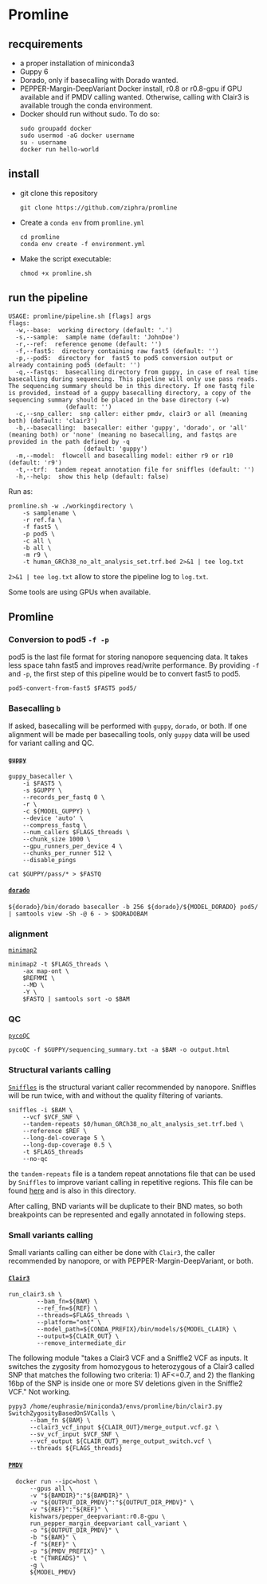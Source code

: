 # Promline

## recquirements 
- a proper installation of miniconda3
- Guppy 6
- Dorado, only if basecalling with Dorado wanted.
- PEPPER-Margin-DeepVariant Docker install, r0.8 or r0.8-gpu if GPU available and if PMDV calling wanted. Otherwise, calling with Clair3 is available trough the conda environment.
- Docker should run without sudo. To do so: 
  ```
  sudo groupadd docker
  sudo usermod -aG docker username
  su - username
  docker run hello-world
  ```
 
## install 
- git clone this repository
    ```
    git clone https://github.com/ziphra/promline
    ```

- Create a `conda env` from `promline.yml`
    ```
    cd promline
    conda env create -f environment.yml
    ```
- Make the script executable:
    ```
    chmod +x promline.sh
    ```

## run the pipeline
```
USAGE: promline/pipeline.sh [flags] args
flags:
  -w,--base:  working directory (default: '.')
  -s,--sample:  sample name (default: 'JohnDoe')
  -r,--ref:  reference genome (default: '')
  -f,--fast5:  directory containing raw fast5 (default: '')
  -p,--pod5:  directory for  fast5 to pod5 conversion output or already containing pod5 (default: '')
  -q,--fastqs:  basecalling directory from guppy, in case of real time basecalling during sequencing. This pipeline will only use pass reads. The sequencing summary should be in this directory. If one fastq file is provided, instead of a guppy basecalling directory, a copy of the sequencing summary should be placed in the base directory (-w)
                (default: '')
  -c,--snp_caller:  snp caller: either pmdv, clair3 or all (meaning both) (default: 'clair3')
  -b,--basecalling:  basecaller: either 'guppy', 'dorado', or 'all' (meaning both) or 'none' (meaning no basecalling, and fastqs are provided in the path defined by -q 
                     (default: 'guppy')
  -m,--model:  flowcell and basecalling model: either r9 or r10 (default: 'r9')
  -t,--trf:  tandem repeat annotation file for sniffles (default: '')
  -h,--help:  show this help (default: false)

```

Run as: 
```
promline.sh -w ./workingdirectory \
    -s samplename \
    -r ref.fa \
    -f fast5 \
    -p pod5 \
    -c all \
    -b all \
    -m r9 \
    -t human_GRCh38_no_alt_analysis_set.trf.bed 2>&1 | tee log.txt
```

`2>&1 | tee log.txt` allow to store the pipeline log to `log.txt`.

Some tools are using GPUs when available.

## Promline

### Conversion to pod5 `-f -p`
pod5 is the last file format for storing nanopore sequencing data. It takes less space tahn fast5 and improves read/write performance.
By providing `-f` and `-p`, the first step of this pipeline would be to convert fast5 to pod5.

```
pod5-convert-from-fast5 $FAST5 pod5/
```

### Basecalling `b`
If asked, basecalling will be performed with `guppy`, `dorado`, or both. 
If one alignment will be made per basecalling tools, only `guppy` data will be used for variant calling and QC.

#### [`guppy`](https://nanoporetech.com/)
```
guppy_basecaller \
    -i $FAST5 \
    -s $GUPPY \
    --records_per_fastq 0 \
    -r \
    -c ${MODEL_GUPPY} \
    --device 'auto' \
    --compress_fastq \
    --num_callers $FLAGS_threads \
    --chunk_size 1000 \
    --gpu_runners_per_device 4 \
    --chunks_per_runner 512 \
    --disable_pings
    
cat $GUPPY/pass/* > $FASTQ
```

#### [`dorado`](https://github.com/nanoporetech/dorado)
```
${dorado}/bin/dorado basecaller -b 256 ${dorado}/${MODEL_DORADO} pod5/ | samtools view -Sh -@ 6 - > $DORADOBAM
```

### alignment 
[`minimap2`](https://github.com/lh3/minimap2)

```
minimap2 -t $FLAGS_threads \
    -ax map-ont \
    $REFMMI \
    --MD \
    -Y \
    $FASTQ | samtools sort -o $BAM 
```

### QC 
[`pycoQC`](https://github.com/a-slide/pycoQC)

```
pycoQC -f $GUPPY/sequencing_summary.txt -a $BAM -o output.html
```

### Structural variants calling
[`Sniffles`](https://github.com/fritzsedlazeck/Sniffles) is the structural variant caller recommended by nanopore.
Sniffles will be run twice, with and without the quality filtering of variants.

```
sniffles -i $BAM \
	--vcf $VCF_SNF \
	--tandem-repeats $0/human_GRCh38_no_alt_analysis_set.trf.bed \
	--reference $REF \
    --long-del-coverage 5 \
    --long-dup-coverage 0.5 \
	-t $FLAGS_threads 
    --no-qc
```

the `tandem-repeats` file is a tandem repeat annotations file that can be used by `Sniffles` to improve variant calling in repetitive regions. This file can be found [here](https://github.com/fritzsedlazeck/Sniffles/tree/master/annotations) and is also in this directory.

After calling, BND variants will be duplicate to their BND mates, so both breakpoints can be represented and egally annotated in following steps.

### Small variants calling
Small variants calling can either be done with `Clair3`, the caller recommended by nanopore, or with PEPPER-Margin-DeepVariant, or both.

#### [`Clair3`](https://github.com/HKU-BAL/Clair3)
``` 
run_clair3.sh \
	    --bam_fn=${BAM} \
	    --ref_fn=${REF} \
	    --threads=$FLAGS_threads \
	    --platform="ont" \
	    --model_path=${CONDA_PREFIX}/bin/models/${MODEL_CLAIR} \
	    --output=${CLAIR_OUT} \
	    --remove_intermediate_dir
```
The following module "takes a Clair3 VCF and a Sniffle2 VCF as inputs. It switches the zygosity from homozygous to heterozygous of a Clair3 called SNP that matches the following two criteria: 1) AF<=0.7, and 2) the flanking 16bp of the SNP is inside one or more SV deletions given in the Sniffle2 VCF." Not working.

```
pypy3 /home/euphrasie/miniconda3/envs/promline/bin/clair3.py SwitchZygosityBasedOnSVCalls \
      --bam_fn ${BAM} \
      --clair3_vcf_input ${CLAIR_OUT}/merge_output.vcf.gz \
      --sv_vcf_input $VCF_SNF \
      --vcf_output ${CLAIR_OUT}_merge_output_switch.vcf \
      --threads ${FLAGS_threads}
```

#### [`PMDV`](https://github.com/kishwarshafin/pepper)
  ```
    docker run --ipc=host \
	    --gpus all \
	    -v "${BAMDIR}":"${BAMDIR}" \
	    -v "${OUTPUT_DIR_PMDV}":"${OUTPUT_DIR_PMDV}" \
	    -v "${REF}":"${REF}" \
	    kishwars/pepper_deepvariant:r0.8-gpu \
	    run_pepper_margin_deepvariant call_variant \
	    -o "${OUTPUT_DIR_PMDV}" \
	    -b "${BAM}" \
	    -f "${REF}" \
	    -p "${PMDV_PREFIX}" \
	    -t "{THREADS}" \
	    -g \
	    ${MODEL_PMDV}
  ```